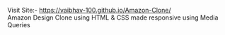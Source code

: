 Visit Site:- https://vaibhav-100.github.io/Amazon-Clone/
<br>
Amazon Design Clone using HTML & CSS made responsive using Media Queries
